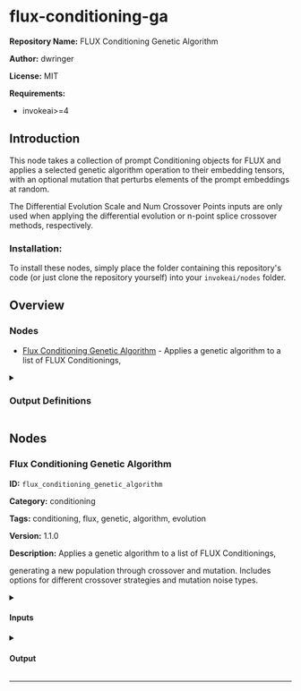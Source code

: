 # flux-conditioning-ga

**Repository Name:** FLUX Conditioning Genetic Algorithm

**Author:** dwringer

**License:** MIT

**Requirements:**
- invokeai>=4

## Introduction
This node takes a collection of prompt Conditioning objects for FLUX and applies a selected genetic algorithm operation to their embedding tensors, with an optional mutation that perturbs elements of the prompt embeddings at random.

The Differential Evolution Scale and Num Crossover Points inputs are only used when applying the differential evolution or n-point splice crossover methods, respectively.

### Installation:

To install these nodes, simply place the folder containing this
repository's code (or just clone the repository yourself) into your
`invokeai/nodes` folder.

## Overview
### Nodes
- [Flux Conditioning Genetic Algorithm](#flux-conditioning-genetic-algorithm) - Applies a genetic algorithm to a list of FLUX Conditionings,

<details>
<summary>

### Output Definitions

</summary>

- `SelectedFluxConditioningOutput` - Output definition with 1 fields
</details>

## Nodes
### Flux Conditioning Genetic Algorithm
**ID:** `flux_conditioning_genetic_algorithm`

**Category:** conditioning

**Tags:** conditioning, flux, genetic, algorithm, evolution

**Version:** 1.1.0

**Description:** Applies a genetic algorithm to a list of FLUX Conditionings,

generating a new population through crossover and mutation.
    Includes options for different crossover strategies and mutation noise types.

<details>
<summary>

#### Inputs

</summary>

| Name | Type | Description | Default |
| ---- | ---- | ----------- | ------- |
| `candidates` | `list[FluxConditioningField]` | List of FLUX Conditioning candidates for the genetic algorithm. | None |
| `population_size` | `int` | Desired size of the new conditioning population. | 10 |
| `crossover_method` | `Literal[(Differential Evolution, BLX-alpha, N-Point Splice)]` | Method to use for combining parent embeddings. | Differential Evolution |
| `num_crossover_points` | `int` | Number of crossover points for N-Point Splice. (Only used with N-Point Splice method) | 3 |
| `differential_evolution_scale` | `float` | Scale factor for differential evolution crossover. (Only used with Differential Evolution method) | 0.7 |
| `crossover_rate` | `float` | Crossover rate; probability of change for each tensor element. (Only used with DE and BLX-alpha methods) | 1.0 |
| `blx_alpha` | `float` | Alpha parameter for BLX-alpha crossover. (Only used with BLX-alpha method) | 0.5 |
| `mutation_rate` | `float` | Rate of mutation per tensor element (0.0 to 1.0). | 0.1 |
| `mutation_strength` | `float` | Strength of mutation (noise multiplier). | 0.05 |
| `use_gaussian_mutation` | `bool` | If true, uses Gaussian noise for mutation; otherwise, uses uniform noise. | True |
| `seed` | `int` | Random seed for deterministic behavior. | 0 |
| `selected_member_index` | `int` | Index of the new population member to output as a single conditioning. | 0 |


</details>

<details>
<summary>

#### Output

</summary>

**Type:** `SelectedFluxConditioningOutput`

| Name | Type | Description |
| ---- | ---- | ----------- |
| `conditioning` | `FluxConditioningField` | The selected Flux Conditioning |


</details>

---

